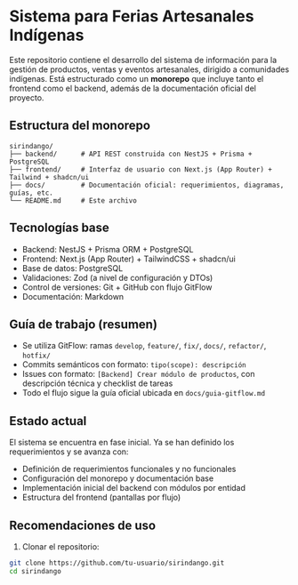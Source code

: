 # Sistema para Ferias Artesanales Indígenas

Este repositorio contiene el desarrollo del sistema de información para la gestión de productos, ventas y eventos artesanales, dirigido a comunidades indígenas. Está estructurado como un **monorepo** que incluye tanto el frontend como el backend, además de la documentación oficial del proyecto.

## Estructura del monorepo

```text
sirindango/
├── backend/      # API REST construida con NestJS + Prisma + PostgreSQL
├── frontend/     # Interfaz de usuario con Next.js (App Router) + Tailwind + shadcn/ui
├── docs/         # Documentación oficial: requerimientos, diagramas, guías, etc.
└── README.md     # Este archivo
```

## Tecnologías base

- Backend: NestJS + Prisma ORM + PostgreSQL
- Frontend: Next.js (App Router) + TailwindCSS + shadcn/ui
- Base de datos: PostgreSQL
- Validaciones: Zod (a nivel de configuración y DTOs)
- Control de versiones: Git + GitHub con flujo GitFlow
- Documentación: Markdown

## Guía de trabajo (resumen)

- Se utiliza GitFlow: ramas `develop`, `feature/`, `fix/`, `docs/`, `refactor/`, `hotfix/`
- Commits semánticos con formato: `tipo(scope): descripción`
- Issues con formato: `[Backend] Crear módulo de productos`, con descripción técnica y checklist de tareas
- Todo el flujo sigue la guía oficial ubicada en `docs/guia-gitflow.md`

## Estado actual

El sistema se encuentra en fase inicial. Ya se han definido los requerimientos y se avanza con:

- Definición de requerimientos funcionales y no funcionales
- Configuración del monorepo y documentación base
- Implementación inicial del backend con módulos por entidad
- Estructura del frontend (pantallas por flujo)

## Recomendaciones de uso

1. Clonar el repositorio:

```bash
git clone https://github.com/tu-usuario/sirindango.git
cd sirindango
```